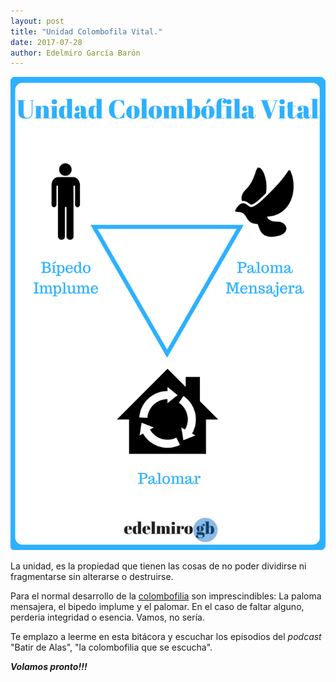 ```yaml
---
layout: post
title: "Unidad Colombofila Vital."
date: 2017-07-28
author: Edelmiro García Barón
---
```


<img src="/images/Unidad Colombofila Vital.png" alt="Unidad Colombófila Vital" style="max-width:100%;width:auto;height:auto;">

La unidad, es la propiedad que tienen las cosas de no poder dividirse ni fragmentarse sin alterarse o destruirse.

Para el normal desarrollo de la [colombofilia](https://batirdealas.github.io/definiciones/Colombofilia) son imprescindibles: La paloma mensajera, el bipedo implume y el palomar. En el caso de faltar alguno, perderia  integridad o esencia. Vamos, no sería.


Te emplazo a leerme en esta bitácora y escuchar los episodios del *podcast* "Batir de Alas", "la colombofilia que se escucha".

___Volamos pronto!!!___


